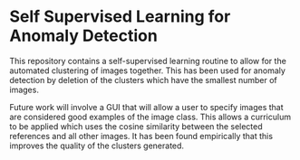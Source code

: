 # Self Supervised Learning for Anomaly Detection
This repository contains a self-supervised learning routine to allow for the automated clustering of images together. This has been used for anomaly detection by deletion of the clusters which have the smallest number of images. 

Future work will involve a GUI that will allow a user to specify images that are considered good examples of the image class. This allows a curriculum to be applied which uses the cosine similarity between the selected references and all other images. It has been found empirically that this improves the quality of the clusters generated.
